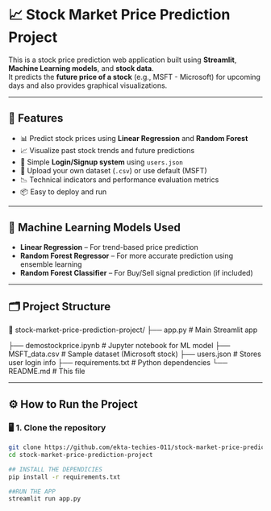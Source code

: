 # 📈 Stock Market Price Prediction Project

This is a stock price prediction web application built using **Streamlit**, **Machine Learning models**, and **stock data**.  
It predicts the **future price of a stock** (e.g., MSFT - Microsoft) for upcoming days and also provides graphical visualizations.

---

## 🚀 Features

- 📊 Predict stock prices using **Linear Regression** and **Random Forest**
- 📈 Visualize past stock trends and future predictions
- 🔐 Simple **Login/Signup system** using `users.json`
- 📁 Upload your own dataset (`.csv`) or use default (MSFT)
- 📉 Technical indicators and performance evaluation metrics
- 📦 Easy to deploy and run

---

## 🧠 Machine Learning Models Used

- **Linear Regression** – For trend-based price prediction
- **Random Forest Regressor** – For more accurate prediction using ensemble learning
- **Random Forest Classifier** – For Buy/Sell signal prediction (if included)

---

## 🗂️ Project Structure
📁 stock-market-price-prediction-project/
├── app.py # Main Streamlit app


├── demostockprice.ipynb # Jupyter notebook for ML model
├── MSFT_data.csv # Sample dataset (Microsoft stock)
├── users.json # Stores user login info
├── requirements.txt # Python dependencies
└── README.md # This file


---

## ⚙️ How to Run the Project

### 🖥️ 1. Clone the repository
```bash
git clone https://github.com/ekta-techies-011/stock-market-price-prediction-project.git
cd stock-market-price-prediction-project

## INSTALL THE DEPENDICIES
pip install -r requirements.txt

##RUN THE APP
streamlit run app.py





